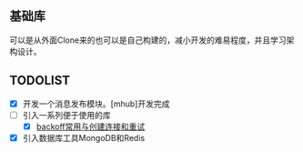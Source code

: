 ## 基础库

可以是从外面Clone来的也可以是自己构建的，减小开发的难易程度，并且学习架构设计。

## TODOLIST
- [x] 开发一个消息发布模块。[mhub]开发完成
- [ ] 引入一系列便于使用的库
  - [x] [backoff常用与创建连接和重试](https://github.com/jpillora/backoff/blob/master/README.md)

- [x] 引入数据库工具MongoDB和Redis